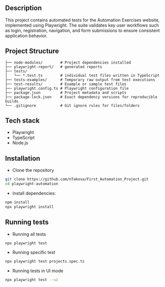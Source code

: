 ## Description
This project contains automated tests for the Automation Exercises website, implemented using Playwright. 
The suite validates key user workflows such as login, registration, navigation, and form submissions to ensure consistent application behavior.


## Project Structure
```
├── node-modules/        # Project dependencies installed
├── playwright-report/   # generated reports
├── tests/               
│   └── *.test.ts        # individual test files written in TypeScript
├── tests-examples/      # Temporary raw output from test executions
├── test-results/        # Example or sample test files
├── playwright.config.ts # Playwright configuration file
├── package.json         # Project metadata and scripts
├── package-lock.json    # Exact dependency versions for reproducible builds
└── .gitignore           # Git ignore rules for files/folders
```
## Tech stack
- Playwright
- TypeScript
- Node.js

## Installation
- Clone the repository
```bash
git clone https://github.com/nTakova/First_Automation_Project.git
cd playwright-automation
```
- Install dependencies:
```bash
npm install
npx playwright install
```
## Running tests

- Running all tests
```bash
npx playwright test
```
- Running specific test
```bash
npx playwright test projects.spec.ts
```
- Running tests in UI mode
```bash
npx playwright test --ui
```



